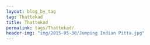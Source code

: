```yaml
---
layout: blog_by_tag
tag: Thattekad
title: Thattekad
permalink: tags/Thattekad/
header-img: "img/2015-05-30/Jumping Indian Pitta.jpg"
---
```


